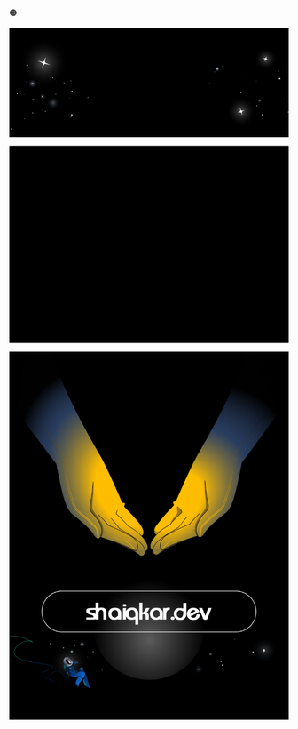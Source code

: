 <!-- Background: #000000 -->
&#x1F7E0;
<p align="center">

![](./assets/header.svg)
![](./assets/torus.svg)
![](./assets/footer.svg)

</p>